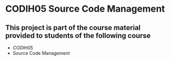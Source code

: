 # CODIH05 Source Code Management

## This project is part of the course material provided to students of the following course
* CODIH05
* Source Code Management